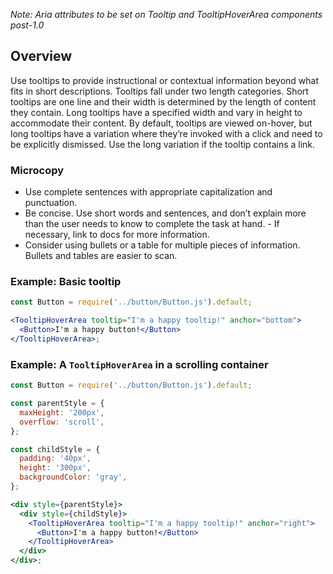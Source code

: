 _Note: Aria attributes to be set on Tooltip and TooltipHoverArea components post-1.0_

## Overview

Use tooltips to provide instructional or contextual information beyond what fits in short descriptions. Tooltips fall under two length categories. Short tooltips are one line and their width is determined by the length of content they contain. Long tooltips have a specified width and vary in height to accommodate their content. By default, tooltips are viewed on-hover, but long tooltips have a variation where they’re invoked with a click and need to be explicitly dismissed. Use the long variation if the tooltip contains a link.

### Microcopy

* Use complete sentences with appropriate capitalization and punctuation.
* Be concise. Use short words and sentences, and don’t explain more than the user needs to know to complete the task at hand. - If necessary, link to docs for more information.
* Consider using bullets or a table for multiple pieces of information. Bullets and tables are easier to scan.

### Example: Basic tooltip

```jsx
const Button = require('../button/Button.js').default;

<TooltipHoverArea tooltip="I'm a happy tooltip!" anchor="bottom">
  <Button>I'm a happy button!</Button>
</TooltipHoverArea>;
```

### Example: A `TooltipHoverArea` in a scrolling container

```jsx
const Button = require('../button/Button.js').default;

const parentStyle = {
  maxHeight: '200px',
  overflow: 'scroll',
};

const childStyle = {
  padding: '40px',
  height: '300px',
  backgroundColor: 'gray',
};

<div style={parentStyle}>
  <div style={childStyle}>
    <TooltipHoverArea tooltip="I'm a happy tooltip!" anchor="right">
      <Button>I'm a happy button!</Button>
    </TooltipHoverArea>
  </div>
</div>;
```
